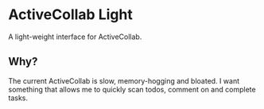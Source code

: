 # ActiveCollab Light

A light-weight interface for ActiveCollab.

## Why?

The current ActiveCollab is slow, memory-hogging and bloated. 
I want something that allows me to quickly scan todos, comment on and complete tasks.
